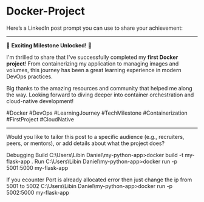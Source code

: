 # Docker-Project
Here’s a LinkedIn post prompt you can use to share your achievement:

---

🚀 **Exciting Milestone Unlocked!** 🐳

I'm thrilled to share that I've successfully completed my **first Docker project**! From containerizing my application to managing images and volumes, this journey has been a great learning experience in modern DevOps practices.

Big thanks to the amazing resources and community that helped me along the way. Looking forward to diving deeper into container orchestration and cloud-native development!

#Docker #DevOps #LearningJourney #TechMilestone #Containerization #FirstProject #CloudNative

---

Would you like to tailor this post to a specific audience (e.g., recruiters, peers, or mentors), or add details about what the project does?


Debugging
Build
C:\Users\Libin Daniel\my-python-app>docker build -t my-flask-app .
Run
C:\Users\Libin Daniel\my-python-app>docker run -p 5001:5000 my-flask-app

If you ecounter Port is already allocated error then just change the ip from 5001 to 5002
C:\Users\Libin Daniel\my-python-app>docker run -p 5002:5000 my-flask-app
